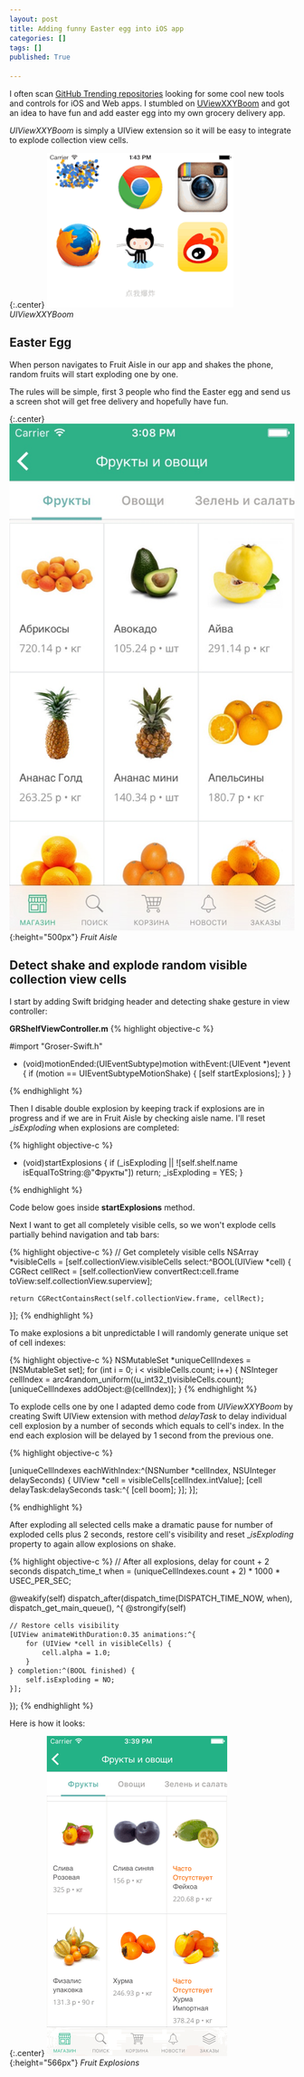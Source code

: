 ```yaml
---
layout: post
title: Adding funny Easter egg into iOS app
categories: []
tags: []
published: True

---
```


I often scan [GitHub Trending repositories](https://github.com/trending) looking for some cool new tools and controls for iOS and Web apps. I stumbled on [UViewXXYBoom](https://github.com/xxycode/UIViewXXYBoom) and got an idea to have fun and add easter egg into my own grocery delivery app.

_UIViewXXYBoom_ is simply a UIView extension so it will be easy to integrate to explode collection view cells.

{:.center}
![UIViewXXYBoom](/assets/easter-egg/XXYBoom.gif)
_UIViewXXYBoom_

## Easter Egg

When person navigates to Fruit Aisle in our app and shakes the phone, random fruits will start exploding one by one.

The rules will be simple, first 3 people who find the Easter egg and send us a screen shot will get free delivery and hopefully have fun.

{:.center}
![Fruit Aisle](/assets/easter-egg/fruit-aisle.jpg){:height="500px"}
_Fruit Aisle_

## Detect shake and explode random visible collection view cells

I start by adding Swift bridging header and detecting shake gesture in view controller:

**GRShelfViewController.m**
{% highlight objective-c %}

#import "Groser-Swift.h"

- (void)motionEnded:(UIEventSubtype)motion withEvent:(UIEvent *)event {
    if (motion == UIEventSubtypeMotionShake) {
        [self startExplosions];
    }
}

{% endhighlight %}

Then I disable double explosion by keeping track if explosions are in progress and if we are in Fruit Aisle by checking aisle name. I'll reset __isExploding_ when explosions are completed:

{% highlight objective-c %}

- (void)startExplosions {
    if (_isExploding || ![self.shelf.name isEqualToString:@"Фрукты"]) return;
    _isExploding = YES;
}

{% endhighlight %}

Code below goes inside **startExplosions** method. 

Next I want to get all completely visible cells, so we won't explode cells partially behind navigation and tab bars:

{% highlight objective-c %}
// Get completely visible cells
NSArray *visibleCells = [self.collectionView.visibleCells select:^BOOL(UIView *cell) {
    CGRect cellRect = [self.collectionView convertRect:cell.frame toView:self.collectionView.superview];
    
    return CGRectContainsRect(self.collectionView.frame, cellRect);
}];
{% endhighlight %}

To make explosions a bit unpredictable I will randomly generate unique set of cell indexes:

{% highlight objective-c %}
NSMutableSet *uniqueCellIndexes = [NSMutableSet set];
for (int i = 0; i < visibleCells.count; i++) {
    NSInteger cellIndex = arc4random_uniform((u_int32_t)visibleCells.count);
    [uniqueCellIndexes addObject:@(cellIndex)];
}
{% endhighlight %}

To explode cells one by one I adapted demo code from _UIViewXXYBoom_ by creating Swift UIView extension with method _delayTask_ to delay individual cell explosion by a number of seconds which equals to cell's index. In the end each explosion will be delayed by 1 second from the previous one.

{% highlight objective-c %}

[uniqueCellIndexes eachWithIndex:^(NSNumber *cellIndex, NSUInteger delaySeconds) {
    UIView *cell = visibleCells[cellIndex.intValue];
    [cell delayTask:delaySeconds task:^{
        [cell boom];
    }];
}];

{% endhighlight %}

After exploding all selected cells make a dramatic pause for number of exploded cells plus 2 seconds, restore cell's visibility and reset __isExploding_ property to again allow explosions on shake.

{% highlight objective-c %}
// After all explosions, delay for count + 2 seconds
dispatch_time_t when = (uniqueCellIndexes.count + 2) * 1000 * USEC_PER_SEC;

@weakify(self)
dispatch_after(dispatch_time(DISPATCH_TIME_NOW, when), dispatch_get_main_queue(), ^{
    @strongify(self)
    
    // Restore cells visibility
    [UIView animateWithDuration:0.35 animations:^{
        for (UIView *cell in visibleCells) {
            cell.alpha = 1.0;
        }
    } completion:^(BOOL finished) {
        self.isExploding = NO;
    }];
});
{% endhighlight %}

Here is how it looks:

{:.center}
![Fruit Explosions](/assets/easter-egg/fruits-boom.gif){:height="566px"}
_Fruit Explosions_
